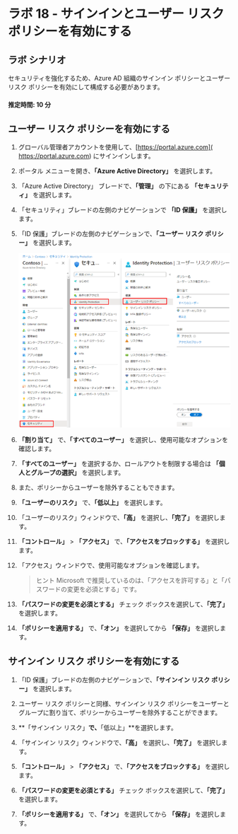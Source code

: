 ﻿---
lab:
    title: '18 - サインインとユーザー リスク ポリシーを有効にする'
    learning path: '02'
    module: 'モジュール 04 -Azure AD Identity Protection を管理する'
---

# ラボ 18 - サインインとユーザー リスク ポリシーを有効にする

## ラボ シナリオ

セキュリティを強化するため、Azure AD 組織のサインイン ポリシーとユーザー リスク ポリシーを有効にして構成する必要があります。

#### 推定時間: 10 分

## ユーザー リスク ポリシーを有効にする

1. グローバル管理者アカウントを使用して、[https://portal.azure.com]( https://portal.azure.com) にサインインします。

1. ポータル メニューを開き、**「Azure Active Directory」** を選択します。

1. 「Azure Active Directory」 ブレードで、**「管理」** の下にある **「セキュリティ」** を選択します。

1. 「セキュリティ」ブレードの左側のナビゲーションで **「ID 保護」** を選択します。

1. 「ID 保護」ブレードの左側のナビゲーションで、**「ユーザー リスク ポリシー」** を選択します。

    ![「ユーザー リスク ポリシー」ページと強調表示された参照パスを表示する画面イメージ](./media/lp2-mod4-browse-to-identity-protection.png)

1. **「割り当て」** で、**「すべてのユーザー」** を選択し、使用可能なオプションを確認します。

1. **「すべてのユーザー」** を選択するか、ロールアウトを制限する場合は **「個人とグループの選択」** を選択します。

1. また、ポリシーからユーザーを除外することもできます。

1. **「ユーザーのリスク」** で、**「低以上」** を選択します。

1. 「ユーザーのリスク」ウィンドウで、**「高」** を選択し、**「完了」** を選択します。

1. **「コントロール」** > **「アクセス」** で、**「アクセスをブロックする」** を選択します。

1. 「アクセス」ウィンドウで、使用可能なオプションを確認します。

    >ヒント
    >Microsoft で推奨しているのは、「アクセスを許可する」と「パスワードの変更を必須とする」です。

1. **「パスワードの変更を必須とする」** チェック ボックスを選択して、**「完了」** を選択します。

1. **「ポリシーを適用する」** で、**「オン」** を選択してから **「保存」** を選択します。

## サインイン リスク ポリシーを有効にする

1. 「ID 保護」ブレードの左側のナビゲーションで、**「サインイン リスク ポリシー」** を選択します。

1. ユーザー リスク ポリシーと同様、サインイン リスク ポリシーをユーザーとグループに割り当て、ポリシーからユーザーを除外することができます。

1. **「サインイン リスク」**で、**「低以上」**を選択します。

1. 「サインイン リスク」ウィンドウで、**「高」** を選択し、**「完了」** を選択します。

1. **「コントロール」** > **「アクセス」** で、**「アクセスをブロックする」** を選択します。

1. **「パスワードの変更を必須とする」** チェック ボックスを選択して、**「完了」** を選択します。

1. **「ポリシーを適用する」** で、**「オン」** を選択してから **「保存」** を選択します。

